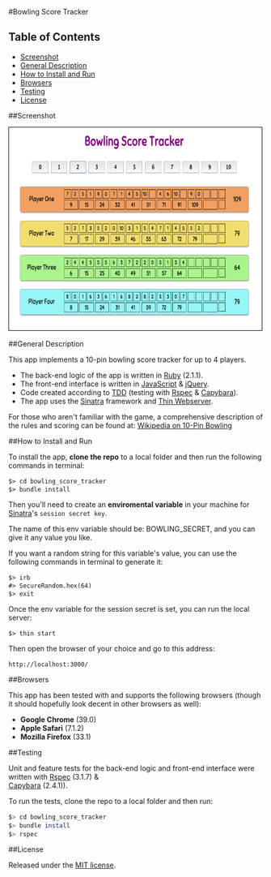 #Bowling Score Tracker

## Table of Contents

* [Screenshot](#screenshot)
* [General Description](#general-description)
* [How to Install and Run](#how-to-install-and-run)
* [Browsers](#browsers)
* [Testing](#testing)
* [License](#license)


##Screenshot

<div width="400px" >
  <a href="https://raw.githubusercontent.com/nadavmatalon/bowling_score_tracker/master/public/images/bowling_screenshot.png">
    <img src="/public/images/bowling_screenshot.png" width="500" height="400px" style="border: 1px, solid, black"/>
  </a>
</div>


##General Description

This app implements a 10-pin bowling score tracker for up to 4 players.

* The back-end logic of the app is written in 
[Ruby](https://www.ruby-lang.org/en/) (2.1.1).
* The front-end interface
is written in [JavaScript](http://en.wikipedia.org/wiki/JavaScript) &amp; 
[jQuery](http://jquery.com).
* Code created according to [TDD](http://en.wikipedia.org/wiki/Test-driven_development) 
(testing with [Rspec](http://rspec.info/) &amp; 
[Capybara](https://github.com/jnicklas/capybara)).
* The app uses the [Sinatra](http://www.sinatrarb.com/) framework 
and [Thin Webserver](https://github.com/macournoyer/thin/).

For those who aren't familiar with the game, a comprehensive description 
of the rules and scoring can be found at: 
[Wikipedia on 10-Pin Bowling](http://en.wikipedia.org/wiki/Ten-pin_bowling)


##How to Install and Run

To install the app, __clone the repo__ to a local folder and then run the 
following commands in terminal:

```
$> cd bowling_score_tracker
$> bundle install
```

Then you'll need to create an __enviromental variable__ in your machine 
for [Sinatra](http://www.sinatrarb.com/)'s `session secret key`.

The name of this env variable should be: BOWLING_SECRET, and you 
can give it any value you like.

If you want a random string for this variable's value, you can 
use the following commands in terminal to generate it:

```
$> irb
#> SecureRandom.hex(64)
$> exit
```

Once the env variable for the session secret is set, you can run the 
local server:

```
$> thin start
```

Then open the browser of your choice and go to this address:

```
http://localhost:3000/
```


##Browsers

This app has been tested with and supports the following browsers (though
it should hopefully look decent in other browsers as well):

* __Google Chrome__ (39.0)
* __Apple Safari__ (7.1.2)
* __Mozilla Firefox__ (33.1)


##Testing

Unit and feature tests for the back-end logic and front-end interface 
were written with [Rspec](http://rspec.info/) (3.1.7) &amp;  
[Capybara](https://github.com/jnicklas/capybara) (2.4.1)).

To run the tests, clone the repo to a local folder and then run:

```bash
$> cd bowling_score_tracker
$> bundle install
$> rspec
```

##License

<p>Released under the <a href="http://www.opensource.org/licenses/MIT">MIT license</a>.</p>
